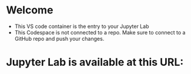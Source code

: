 # Welcome
- This VS code container is the entry to your Jupyter Lab
- This Codespace is not connected to a repo. Make sure to connect to a GitHub repo and push your changes.
  
# Jupyter Lab is available at this URL:


